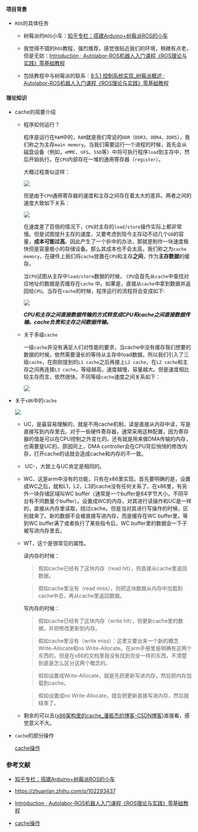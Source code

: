 #### 项目背景

- `ROS`的具体任务
  
  - 树莓派的`ROS`小车：[知乎专栏：搭建Arduino+树莓派ROS的小车](https://zhuanlan.zhihu.com/p/389331316)
  
  - 我觉得不错的`ROS`教程，强烈推荐，感觉很贴近我们的环境，稍微有点老，但是无妨：[Introduction · Autolabor-ROS机器人入门课程《ROS理论与实践》零基础教程](http://www.autolabor.com.cn/book/ROSTutorials/)
  
  - 包括教程中与树莓派的联系：[8.5.1 控制系统实现_树莓派概述 · Autolabor-ROS机器人入门课程《ROS理论与实践》零基础教程](http://www.autolabor.com.cn/book/ROSTutorials/di-8-zhang-gou-jian-lun-shi-cha-fen-ji-qi-ren/87-ji-qi-ren-ping-tai-she-ji-zhi-kong-zhi-xi-tong/871-kong-zhi-xi-tong-shi-xian.html)

#### 理论知识

- cache的简要介绍
  
  - 程序如何运行？
    
    程序是运行在`RAM`中的，`RAM`就是我们常说的`DDR`（`DDR3`、`DDR4`、`DDR5`），我们称之为主存`main memory`。当我们需要运行一个进程的时候，首先会从磁盘设备（例如，`eMMC`、`UFS`、`SSD`等）中将可执行程序`load`到主存中，然后开始执行。在`CPU`内部存在一堆的通用寄存器（`register`）。
    
    大概过程类似这样：
    
    ![](https://github.com/OSH-2023/forwwward/blob/main/docs/research/image/4%E6%9C%883%E6%97%A5%E7%8E%8B%E9%81%93%E5%AE%87_pic/4%E6%9C%883%E6%97%A5%E5%9B%BE%E7%89%871.jpg)
    
    但是由于`CPU`通用寄存器的速度和主存之间存在着太大的差异。两者之间的速度大致如下关系：
    
    ![](https://github.com/OSH-2023/forwwward/blob/main/docs/research/image/4%E6%9C%883%E6%97%A5%E7%8E%8B%E9%81%93%E5%AE%87_pic/4%E6%9C%883%E6%97%A5%E5%9B%BE%E7%89%872.jpg)
    
    在速度差了百倍的情况下，`CPU`对主存的`load/store`操作实际上都非常慢。但是试图提升主存的速度，又要考虑到现今主存动不动几个`GB`的容量，**成本可能过高**。因此产生了一个折中的办法，那就是制作一块速度极快但是容量极小的存储设备。那么其成本也不会太高，我们称之为`cache memory`，在硬件上我们将`cache`放置在`CPU`和主存**之间**，作为**主存数据**的缓存。
    
    当`CPU`试图从主存中`load/store`数据的时候， `CPU`会首先从`cache`中查找对应地址的数据是否缓存在`cache` 中。如果是，直接从`cache`中拿到数据并返回给`CPU`。当存在`cache`的时候，程序运行的流程将会变成如下:
    
    ![](https://github.com/OSH-2023/forwwward/blob/main/docs/research/image/4%E6%9C%883%E6%97%A5%E7%8E%8B%E9%81%93%E5%AE%87_pic/4%E6%9C%883%E6%97%A5%E5%9B%BE%E7%89%873.jpg)
    
    ***CPU和主存之间直接数据传输的方式转变成CPU和cache之间直接数据传输。cache负责和主存之间数据传输。***
  
  - 关于多级`cache`
    
    一级`cache`并没有满足人们对性能的要求，当cache中没有缓存我们想要的数据的时候，依然需要漫长的等待从主存中load数据。所以我们引入了三级`cache`，在刚刚提到的`L1 cache`之后再接上`L2 cache`，在`L2 cache`和主存之间再连接`L3 cache`。等级越高，速度越慢，容量越大。但是速度相比较主存而言，依然很快。不同等级`cache`速度之间关系如下：
    
    ![](https://github.com/OSH-2023/forwwward/blob/main/docs/research/image/4%E6%9C%883%E6%97%A5%E7%8E%8B%E9%81%93%E5%AE%87_pic/4%E6%9C%883%E6%97%A5%E5%9B%BE%E7%89%874.jpg)

- 关于`x86`中的`cache`
  
  ![](https://github.com/OSH-2023/forwwward/blob/main/docs/research/image/4%E6%9C%883%E6%97%A5%E7%8E%8B%E9%81%93%E5%AE%87_pic/4%E6%9C%883%E6%97%A5%E5%9B%BE%E7%89%875.jpg)
  
  - UC，是最容易理解的，就是不用cache机制，读是直接从内存中读，写是直接写到内存里去。对于一些硬件寄存器，通常采用这种配置，因为寄存器的值是可以在CPU控制之外变化的。还有就是用来做DMA传输的内存，也需要是UC的，原因同上，DMA controller会在CPU背后悄悄的修改内存，打开cache的话就会造成cache和内存的不一致。
  
  -  UC-，大致上与UC肯定是相同的。
  
  - WC，这是arm中没有的功能，只有在x86里实现。首先要明确的是，设置成WC之后，就和L1，L2，L3的cache没有任何关系了。在x86里，有另外一块存储区域叫WC buffer（通常是一个buffer是64字节大小，不同平台有不同数量个buffer）。设置成WC的内存，对其进行读操作和UC是一样的，直接从内存里读取，绕过cache。但是当对其进行写操作的时候，区别就来了。新的数据不会被直接写进内存，而是缓存在WC buffer里，等到WC buffer满了或者执行了某些指令后，WC buffer里的数据会一下子被写进内存里去。
  
  - WT，这个是很常见的属性。
    
    读内存的时候：
    
    > 假如cache已经有了这块内存（read hit），则直接从cache里返回数据。
    
    > 假如cache里没有（read miss），则把这块数据从内存中加载到cache中去，再从cache里返回数据。
    
    写内存的时候：
    
    > 假如cache已经有了这块内存（write hit），则更新cache里的数据，并把修改更新到内存。
    
    > 假如cache里没有（write miss）：这里又要出来一个新的概念Write-Allocate和no Write-Allocate。在arm手册里是明确有这两个东西的，但是在x86的文档里我没有找到完全一样的东西，不清楚到底是怎么区分这两个概念的。
    
    > 假如设置成Write-Allocate，就是先把更新写进内存，然后把内存加载到cache。
    
    > 假如设置成no Write-Allocate，就会把更新直接写进内存，然后就结束了。
  
  - 剩余的可以去([x86架构里的cache_潘振杰的博客-CSDN博客](https://blog.csdn.net/panzhenjie/article/details/17589991))直接看，感觉意义不大。

- `cache`的部分操作
  
  [cache操作](https://blog.csdn.net/guyongqiangx/article/details/52045849)

### 参考文献

- [知乎专栏：搭建Arduino+树莓派ROS的小车](https://zhuanlan.zhihu.com/p/389331316)

- https://zhuanlan.zhihu.com/p/102293437

- [Introduction · Autolabor-ROS机器人入门课程《ROS理论与实践》零基础教程](http://www.autolabor.com.cn/book/ROSTutorials/)

- [cache操作](https://blog.csdn.net/guyongqiangx/article/details/52045849)
